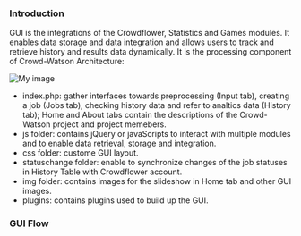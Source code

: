 ### Introduction

GUI is the integrations of the Crowdflower, Statistics and Games modules. It enables data storage and data integration and allows users to track and retrieve history and results data dynamically. 
It is the processing component of Crowd-Watson Architecture:

![My image](https://www.dropbox.com/s/s3p7jiqj2hzkdjm/Crowd-WatsonArchitecture.png)


- index.php: gather interfaces towards preprocessing (Input tab), creating a job (Jobs tab), checking history data and refer to analtics data (History tab); Home and About tabs contain the descriptions of the Crowd-Watson project and project memebers. 
- js folder: contains jQuery or javaScripts to interact with multiple modules and to enable data retrieval, storage and integration.
- css folder: custome GUI layout.
- statuschange folder: enable to synchronize changes of the job statuses in History Table with Crowdflower account.
- img folder: contains images for the slideshow in Home tab and other GUI images.
- plugins: contains plugins used to build up the GUI.


### GUI Flow


